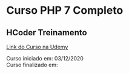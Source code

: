 # Curso PHP 7 Completo
## HCoder Treinamento

[Link do Curso na Udemy](https://www.udemy.com/course/curso-php-7-online/)

Curso iniciado em: 03/12/2020  
Curso finalizado em: